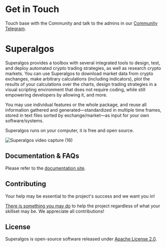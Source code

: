 # Get in Touch

Touch base with the Community and talk to the admins in our [Community Telegram](https://t.me/superalgoscommunity).

# Superalgos

Superalgos provides a toolbox with several integrated tools to design, test, and deploy automated crypto trading strategies, as well as research crypto markets. You can use Superalgos to download market data from crypto exchanges, make arbitrary calculations (including indicators), plot the results of your calculations over the charts, design trading strategies in a visual scripting environment that does not require coding, while still empowering developers by allowing it, and more. 

You may use individual features or the whole package, and reuse all information gathered and generated&mdash;standardized in multiple time frames, stored in text files sorted by exchange/market&mdash;as input for your own software/systems. 

Superalgos runs on your computer, it is free and open source.

![Superalgos video capture (16)](https://user-images.githubusercontent.com/9479367/77251218-76d25980-6c4d-11ea-8e47-be7db2e8abdb.gif)

## Documentation & FAQs

Please refer to the [documentation site](https://docs.superalgos.org/).

## Contributing

Your help may be essential to the project's success and we want you in! 

[There is something you may do](https://docs.superalgos.org/contributing-to-superalgos.html) to help the project regardless of what your skillset may be. We appreciate all contributions!

## License

Superalgos is open-source software released under [Apache License 2.0](LICENSE).
